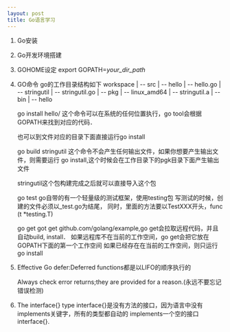 ```yaml
---
layout: post
title: Go语言学习
---
```


1. Go安装
   
2. Go开发环境搭建

3. GOHOME设定
    export GOPATH=*your_dir_path*    

4. GO命令
    go的工作目录结构如下
    workspace
    | -- src
        | -- hello
            | -- hello.go
        | -- stringutil
            | -- stringutil.go
    | -- pkg
        | -- linux_amd64
            | -- stringutil.a
    | -- bin
        | -- hello
    
    go install hello/
    这个命令可以在系统的任何位置执行，go tool会根据GOPATH来找到对应的代码．

    也可以到文件对应的目录下面直接运行go install

    go build stringutil
    这个命令不会产生任何输出文件，如果你想要产生输出文件，则需要运行
    go install,这个时候会在工作目录下的pgk目录下面产生输出文件

    stringutil这个包构建完成之后就可以直接导入这个包

    go test
    go自带的有一个轻量级的测试框架，使用testing包
    写测试的时候，创建的文件必须以_test.go为结尾，
    同时，里面的方法要以TestXXX开头，func (t *testing.T)

    go get
    got get github.com/golang/example,go get会拉取远程代码，并且
    自动build, install．
    如果远程库不在当前的工作空间，go get会把它放在GOPATH下面的第一个工作空间
    如果已经存在在当前的工作空间，则只运行go install

5. Effective Go
    defer:Deferred functions都是以LIFO的顺序执行的

    Always check error returns;they are provided for a reason.(永远不要忘记错误检测)


6. The interface{} type 
    interface{}是没有方法的接口，因为语言中没有implements关键字，所有的类型都自动的
    implements一个空的接口interface{}.

